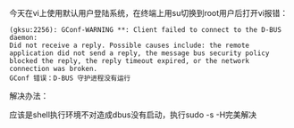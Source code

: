今天在vi上使用默认用户登陆系统，在终端上用su切换到root用户后打开vi报错：
```
(gksu:2256): GConf-WARNING **: Client failed to connect to the D-BUS daemon:
Did not receive a reply. Possible causes include: the remote application did not send a reply, the message bus security policy blocked the reply, the reply timeout expired, or the network connection was broken.
GConf 错误：D-BUS 守护进程没有运行
```

解决办法：

应该是shell执行环境不对造成dbus没有启动，执行sudo -s -H完美解决
